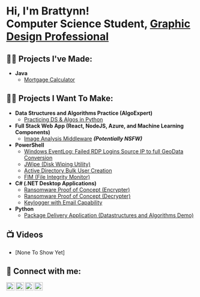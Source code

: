 <h1>Hi, I'm Brattynn! <br/><a>Computer Science Student</a>, <a href="https://www.linkedin.com/in/brattynn/">Graphic Design Professional</a>

<h2>👨‍💻 Projects I've Made:</h2>

- <b>Java</b>
  - [Mortgage Calculator](https://github.com/brattynn/JavaMortgageCalc)

<h2>👨‍💻 Projects I Want To Make:</h2>

- <b>Data Structures and Algorithms Practice (AlgoExpert)</b>
  - [Practicing DS & Algos in Python](https://github.com/joshmadakor1/Algorithms-Practice)
- <b>Full Stack Web App (React, NodeJS, Azure, and Machine Learning Components)</b>
  - [Image Analysis Middleware](https://github.com/joshmadakor1/4chan-Image-Analysis-Middleware-C964) <b><i>(Potentially NSFW)</b></i>
- <b>PowerShell</b>
  - [Windows EventLog: Failed RDP Logins Source IP to full GeoData Conversion](https://github.com/joshmadakor1/Sentinel-Lab)
  - [JWipe (Disk Wiping Utility)](https://github.com/joshmadakor1/Jwipe.PowerShell)
  - [Active Directory Bulk User Creation](https://github.com/joshmadakor1/AD_PS)
  - [FIM (File Integrity Monitor)](https://github.com/joshmadakor1/PowerShell-Integrity-FIM)
- <b>C# (.NET Desktop Applications)</b>
  - [Ransomware Proof of Concept (Encrypter)](https://github.com/joshmadakor1/EncrypterPOC)
  - [Ransomware Proof of Concept (Decrypter)](https://github.com/joshmadakor1/DecrypterPOC)
  - [Keylogger with Email Capability](https://github.com/joshmadakor1/Key-Logger-With-Email)
- <b>Python</b>
  - [Package Delivery Application (Datastructures and Algorithms Demo)](https://github.com/joshmadakor1/Package-Delivery-Pathfinding-Algorithm)

<h2>📺 Videos</h2>

- [None To Show Yet]

<h2> 🤳 Connect with me:</h2>

[<img align="left" alt="Brattynn | YouTube" width="22px" src="https://cdn.jsdelivr.net/npm/simple-icons@v3/icons/youtube.svg" />][youtube]
[<img align="left" alt="Brattynn | Twitter" width="22px" src="https://cdn.jsdelivr.net/npm/simple-icons@v3/icons/twitter.svg" />][twitter]
[<img align="left" alt="Brattynn | LinkedIn" width="22px" src="https://cdn.jsdelivr.net/npm/simple-icons@v3/icons/linkedin.svg" />][linkedin]
[<img align="left" alt="Brattynn | Instagram" width="22px" src="https://cdn.jsdelivr.net/npm/simple-icons@v3/icons/instagram.svg" />][instagram]

[twitter]: https://twitter.com/brattynn
[youtube]: https://www.youtube.com/c/brattynn
[instagram]: https://www.instagram.com/brattynn/
[linkedin]: https://linkedin.com/in/brattynn
